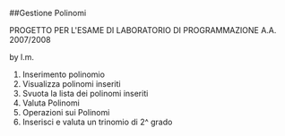 ##Gestione Polinomi

PROGETTO PER L'ESAME DI LABORATORIO DI PROGRAMMAZIONE A.A. 2007/2008

by l.m.

1. Inserimento polinomio
2. Visualizza polinomi inseriti
3. Svuota la lista dei polinomi inseriti
4. Valuta Polinomi
5. Operazioni sui Polinomi
6. Inserisci e valuta un trinomio di 2^ grado

